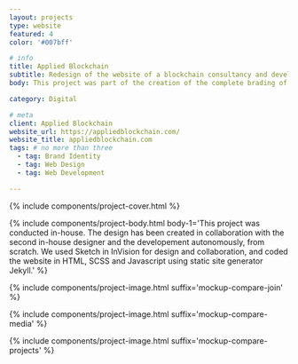 ```yaml
---
layout: projects
type: website
featured: 4
color: '#007bff'

# info
title: Applied Blockchain
subtitle: Redesign of the website of a blockchain consultancy and development startup
body: This project was part of the creation of the complete brading of a startup. I was brought onboard, alongside another designer, to create from scratch what would become the company's brand identity. One of the biggest part of that job was to rebrand the website.

category: Digital

# meta
client: Applied Blockchain
website_url: https://appliedblockchain.com/
website_title: appliedblockchain.com
tags: # no more than three
  - tag: Brand Identity
  - tag: Web Design
  - tag: Web Development

---
```


{% include components/project-cover.html %}

{% include components/project-body.html
  body-1='This project was conducted in-house. The design has been created in collaboration with the second in-house designer and the developement autonomously, from scratch. We used Sketch in InVision for design and collaboration, and coded the website in HTML, SCSS and Javascript using static site generator Jekyll.'
%}

{% include components/project-image.html 
  suffix='mockup-compare-join'
%}

{% include components/project-image.html 
  suffix='mockup-compare-media'
%}

{% include components/project-image.html 
  suffix='mockup-compare-projects'
%}
